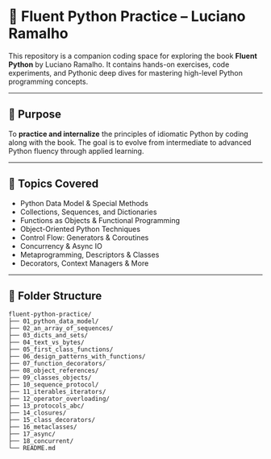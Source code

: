 # 📘 Fluent Python Practice – Luciano Ramalho

This repository is a companion coding space for exploring the book **Fluent Python** by Luciano Ramalho. It contains hands-on exercises, code experiments, and Pythonic deep dives for mastering high-level Python programming concepts.

---

## 🚀 Purpose

To **practice and internalize** the principles of idiomatic Python by coding along with the book. The goal is to evolve from intermediate to advanced Python fluency through applied learning.

---

## 🧠 Topics Covered

- Python Data Model & Special Methods
- Collections, Sequences, and Dictionaries
- Functions as Objects & Functional Programming
- Object-Oriented Python Techniques
- Control Flow: Generators & Coroutines
- Concurrency & Async IO
- Metaprogramming, Descriptors & Classes
- Decorators, Context Managers & More

---

## 📁 Folder Structure

```plaintext
fluent-python-practice/
├── 01_python_data_model/
├── 02_an_array_of_sequences/
├── 03_dicts_and_sets/
├── 04_text_vs_bytes/
├── 05_first_class_functions/
├── 06_design_patterns_with_functions/
├── 07_function_decorators/
├── 08_object_references/
├── 09_classes_objects/
├── 10_sequence_protocol/
├── 11_iterables_iterators/
├── 12_operator_overloading/
├── 13_protocols_abc/
├── 14_closures/
├── 15_class_decorators/
├── 16_metaclasses/
├── 17_async/
├── 18_concurrent/
└── README.md
